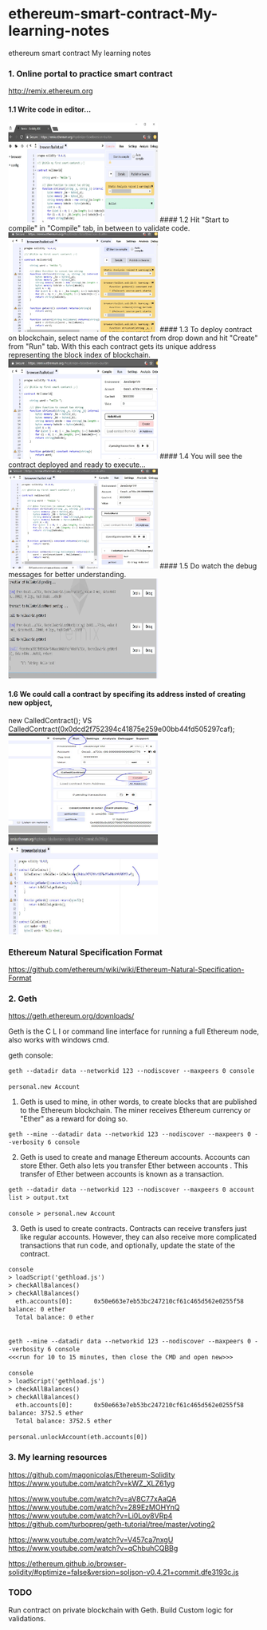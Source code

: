 # ethereum-smart-contract-My-learning-notes
ethereum smart contract My learning notes

### 1. Online portal to practice smart contract
http://remix.ethereum.org

#### 1.1 Write code in editor...

<img src="./pics/a_complie_contract.JPG" width="300" height="200" />
#### 1.2 Hit "Start to compile" in "Compile" tab, in between to validate code.

<img src="./pics/b_complie_contract.JPG" width="300" height="200" />
#### 1.3 To deploy contract on blockchain, select name of the contarct from drop down and hit "Create" from "Run" tab. With this each contract gets its unique address representing the block index of blockchain.


<img src="./pics/c_publish_contract_on_blockchain.JPG" width="300" height="200" />
#### 1.4 You will see the contract deployed and ready to execute...

<img src="./pics/d_execute_contract.JPG" width="300" height="200" />
#### 1.5 Do watch the debug messages for better understanding.

<img src="./pics/e_debuging_execution_logs.JPG" width="300" height="200" />

#### 1.6 We could call a contract by specifing its address insted of creating new opbject, 
new CalledContract(); VS CalledContract(0x0dcd2f752394c41875e259e00bb44fd505297caf);
<img src="./pics/f_call_contract_by_address.JPG" width="300" height="200" />
<img src="./pics/g_call_contract_by_address.JPG" width="300" height="200" />
 
 

### Ethereum Natural Specification Format
https://github.com/ethereum/wiki/wiki/Ethereum-Natural-Specification-Format


### 2. Geth
https://geth.ethereum.org/downloads/

Geth is the C L I or command line interface for running a full Ethereum node, also works with windows cmd.

geth console:
```
geth --datadir data --networkid 123 --nodiscover --maxpeers 0 console

personal.new Account
```

1. Geth is used to mine, in other words, to create blocks that are published to the Ethereum blockchain. The miner receives Ethereum currency or "Ether" as a reward for doing so.
```
geth --mine --datadir data --networkid 123 --nodiscover --maxpeers 0 --verbosity 6 console
```

2. Geth is used to create and manage Ethereum accounts. Accounts can store Ether. Geth also lets you transfer Ether between accounts . This transfer of Ether between accounts is known as a transaction.
```
geth --datadir data --networkid 123 --nodiscover --maxpeers 0 account list > output.txt

console > personal.new Account
```

3. Geth is used to create contracts. Contracts can receive transfers just like regular accounts. However, they can also receive more complicated transactions that run code, and optionally, update the state of the contract.



```
console
> loadScript('gethload.js')
> checkAllBalances()
> checkAllBalances()
  eth.accounts[0]:      0x50e663e7eb53bc247210cf61c465d562e0255f58      balance: 0 ether
  Total balance: 0 ether


geth --mine --datadir data --networkid 123 --nodiscover --maxpeers 0 --verbosity 6 console
<<<run for 10 to 15 minutes, then close the CMD and open new>>>

console
> loadScript('gethload.js')
> checkAllBalances()
> checkAllBalances()
  eth.accounts[0]:      0x50e663e7eb53bc247210cf61c465d562e0255f58      balance: 3752.5 ether
  Total balance: 3752.5 ether
  
personal.unlockAccount(eth.accounts[0])  

```

### 3. My learning resources
https://github.com/magonicolas/Ethereum-Solidity
https://www.youtube.com/watch?v=kWZ_XLZ61yg

https://www.youtube.com/watch?v=aV8C77xAaQA
https://www.youtube.com/watch?v=289EzMOHYnQ
https://www.youtube.com/watch?v=Li0Loy8VRp4
https://github.com/turboprep/geth-tutorial/tree/master/voting2

https://www.youtube.com/watch?v=V457ca7nxgU
https://www.youtube.com/watch?v=qChbuhCQBBg

https://ethereum.github.io/browser-solidity/#optimize=false&version=soljson-v0.4.21+commit.dfe3193c.js


### TODO
Run contract on private blockchain with Geth.
Build Custom logic for validations.

